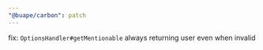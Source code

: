 ```yaml
---
"@buape/carbon": patch
---
```


fix: `OptionsHandler#getMentionable` always returning user even when invalid

